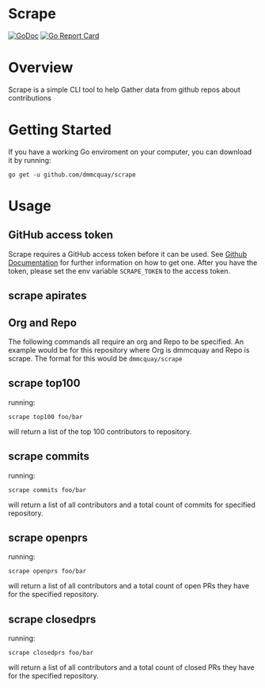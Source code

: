 # Scrape

[![GoDoc](https://godoc.org/github.com/dmmcquay/scrape?status.svg)](https://godoc.org/github.com/dmmcquay/scrape)
[![Go Report Card](https://goreportcard.com/badge/github.com/dmmcquay/scrape)](https://goreportcard.com/report/github.com/dmmcquay/scrape)
 
# Overview

Scrape is a simple CLI tool to help Gather data from github repos about contributions

# Getting Started
If you have a working Go enviroment on your computer, you can download it by running:

`go get -u github.com/dmmcquay/scrape`

# Usage

## GitHub access token

Scrape requires a GitHub access token before it can be used. See 
[Github Documentation][gat] for further information on how to get one. After you 
have the token, please set the env variable `SCRAPE_TOKEN` to the access token.

[gat]: https://help.github.com/articles/creating-an-access-token-for-command-line-use/

## scrape apirates

## Org and Repo

The following commands all require an org and Repo to be specified. An example 
would be for this repository where Org is dmmcquay and Repo is scrape. The format
for this would be `dmmcquay/scrape` 

## scrape top100

running: 

```
scrape top100 foo/bar
``` 

will return a list of the top 100 contributors to repository.

## scrape commits

running:

```
scrape commits foo/bar
```

will return a list of all contributors and a total count of commits for 
specified repository.

## scrape openprs

running:

```
scrape openprs foo/bar
``` 

will return a list of all contributors and a total count of open PRs they have 
for the specified repository.

## scrape closedprs

running:

```
scrape closedprs foo/bar
``` 
will return a list of all contributors and a total count of closed PRs they 
have for the specified repository.

